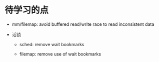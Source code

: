 # 待学习的点

- mm/filemap: avoid buffered read/write race to read inconsistent data

- 活锁
  
  - sched: remove wait bookmarks
  
  - filemap: remove use of wait bookmarks
